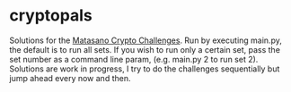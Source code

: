 # cryptopals
Solutions for the [Matasano Crypto Challenges](http://cryptopals.com). Run by executing main.py, the default is to run all sets. If you wish to run only a certain set, pass the set number as a command line param, (e.g. main.py 2 to run set 2). Solutions are work in progress, I try to do the challenges sequentially but jump ahead every now and then.
